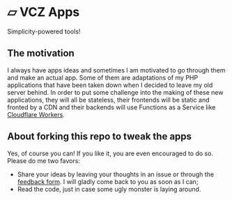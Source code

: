 # ▱ VCZ Apps

Simplicity-powered tools!

## The motivation
I always have apps ideas and sometimes I am motivated to go through them and make an actual app. Some of them are
adaptations of my PHP applications that have been taken down when I decided to leave my old server behind. In order to
put some challenge into the making of these new applications, they will all be stateless, their frontends will be static
and fronted by a CDN and their backends will use Functions as a Service like [Cloudflare Workers](https://workers.cloudflare.com/).

## About forking this repo to tweak the apps
Yes, of course you can! If you like it, you are even encouraged to do so. Please do me two favors:
- Share your ideas by leaving your thoughts in an issue or through the [feedback form](https://apps.vcz.fr/app/feedback/?appid=B100aJVIx4Sk).
  I will gladly come back to you as soon as I can;
- Read the code, just in case some ugly monster is laying around.